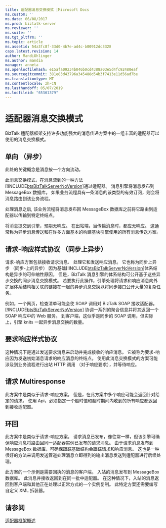 ```yaml
---
title: 适配器消息交换模式 |Microsoft Docs
ms.custom: ''
ms.date: 06/08/2017
ms.prod: biztalk-server
ms.reviewer: ''
ms.suite: ''
ms.tgt_pltfrm: ''
ms.topic: article
ms.assetid: 54a3fc8f-33d0-4b7e-ad4c-b00912dc3328
caps.latest.revision: 14
author: MandiOhlinger
ms.author: mandia
manager: anneta
ms.openlocfilehash: e15afa09234b046b0cd4388a03e5d4fc92480eaf
ms.sourcegitcommit: 381e83d43796a345488d54b3f7413e11d56ad7be
ms.translationtype: MT
ms.contentlocale: zh-CN
ms.lasthandoff: 05/07/2019
ms.locfileid: "65361379"
---
```

# <a name="adapter-message-exchange-patterns"></a>适配器消息交换模式
BizTalk 适配器框架支持许多功能强大的消息传递方案中的一组丰富的适配器可以使用的消息交换模式。  
  
## <a name="one-way-asynchronous"></a>单向 （异步）  
 此处的关键概念是消息按一个方向流动。  
  
 此消息交换模式，在消息流到的一种方法[!INCLUDE[btsBizTalkServerNoVersion](../includes/btsbiztalkservernoversion-md.md)]通过适配器。 消息引擎将消息发布到 MessageBox 数据库。 如果业务流程具有一条消息的该类型的有效订阅，则会将消息路由到该业务流程。  
  
 处理消息之后, 该业务流程将消息发布回 MessageBox 数据库之前将它路由到适配器以传输到特定终结点。  
  
 将消息提交到引擎，预期无响应。 在出站端，当传输消息时，都应无响应。 这通常称为异步消息传送和在许多方面基本的构建基块引擎使用的所有消息传送方案。  
  
## <a name="request-response-style-protocols-sync-on-async"></a>请求-响应样式协议 （同步上异步）  
 请求-响应方案包括接收请求消息、 处理它和发送响应消息。 它也称为同步上异步 （同步-上的异步） 因为基础[!INCLUDE[btsBizTalkServerNoVersion](../includes/btsbiztalkservernoversion-md.md)]体系结构是异步的可伸缩性原因。 但是，BizTalk 消息引擎的体系结构可公开基于这些异步交换的同步消息交换模式。 若要执行此操作，引擎处理将请求和响应消息向外扩展体系结构相关联的链接在一起的异步消息交换以将同步接口公开大量的复杂任务。  
  
 例如，一个网页，检查清单可能会使 SOAP 调用对 BizTalk SOAP 接收适配器。 [!INCLUDE[btsBizTalkServerNoVersion](../includes/btsbiztalkservernoversion-md.md)] 协调一系列的聚合信息并将其返回一个 SOAP 响应中的 Web 服务。 到客户端，这似乎是同步的 SOAP 调用，但实际上，引擎 knits 一起异步消息交换的数量。  
  
## <a name="solicit-response-style-protocols"></a>要求响应样式协议  
 这种情况下是通过发送要求消息来启动并完成接收的响应消息。 它被称为要求-响应因为发送初始消息请求的响应消息的终结点。 使用此消息交换模式的方案可能涉及到业务流程进行出站 HTTP 调用 （对于响应要求），并等待响应。  
  
## <a name="request-multiresponse"></a>请求 Multiresponse  
 此方案中是类似于请求-响应方案。 但是，在此方案中多个响应可能会返回针对给定的请求。 使用 Api，必须指定一个超时值和超时期间内收到的所有响应都返回到接收适配器。  
  
## <a name="loop-back"></a>环回  
 此方案中是类似于请求-响应方案。 请求消息已发布，像往常一样，但该引擎可确保响应消息将路由回同一适配器实例已发布的请求消息。 由于请求消息发布到 MessageBox 数据库，可确保跟踪基础结构会跟踪请求和响应消息。 这也是一种很好的方法来调用发送管道处理消息立即得到的输出消息发送到适配器进行后续处理。  
  
 此方案的一个示例是需要回执的消息的客户端。 入站的消息发布到 MessageBox 数据库。 此消息并接收返回到在同一批中适配器。 在这种情况下，入站的消息返回到客户端和其他正在处理以正常方式的一个实例复制。 此特定方案还需要编写自定义 XML 拆装器。  
  
## <a name="see-also"></a>请参阅  
 [适配器框架概述](../core/what-is-the-adapter-framework.md)
